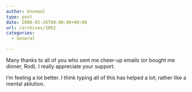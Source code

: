 ```yaml
---
author: Unxmaal
type: post
date: 2000-05-26T00:00:00+00:00
url: /archives/1062
categories:
  - General

---
```

Many thanks to all of you who sent me cheer-up emails (or bought me dinner, Rod). I really appreciate your support. 

I&#8217;m feeling a lot better. I think typing all of this has helped a lot; rather like a mental ablution.